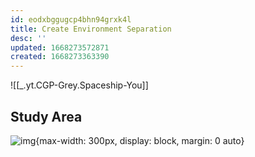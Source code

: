 ```yaml
---
id: eodxbggugcp4bhn94grxk4l
title: Create Environment Separation
desc: ''
updated: 1668273572871
created: 1668273363390
---
```



![[_.yt.CGP-Grey.Spaceship-You]]

## Study Area
![img](/assets/images/Screen_Shot_2022-11-12_at_9.15.31_AM.png){max-width: 300px, display: block, margin: 0 auto}
